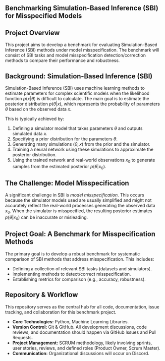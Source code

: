 ## Benchmarking Simulation-Based Inference (SBI) for Misspecified Models

## Project Overview

This project aims to develop a benchmark for evaluating Simulation-Based Inference (SBI) methods under model misspecification. 
The benchmark will consist of SBI tasks and model misspecification detection/correction methods to compare their performance and robustness.

## Background: Simulation-Based Inference (SBI)

Simulation-Based Inference (SBI) uses machine learning methods to estimate parameters for complex scientific models when the likelihood function $p(x|\theta)$ is difficult to calculate. The main goal is to estimate the posterior distribution $p(\theta|x)$, which represents the probability of parameters $\theta$ based on the observed data $x$.

This is typically achieved by:
1.  Defining a simulator model that takes parameters $\theta$ and outputs simulated data $x$.
2.  Specifying a prior distribution for the parameters $\theta$.
3.  Generating many simulations $(\theta, x)$ from the prior and the simulator.
4.  Training a neural network using these simulations to approximate the posterior distribution.
5.  Using the trained network and real-world observations $x_0$ to generate samples from the estimated posterior $p(\theta|x_0)$.

## The Challenge: Model Misspecification

A significant challenge in SBI is *model misspecification*. 
This occurs because the simulator models used are usually simplified and might not accurately reflect the real-world processes generating the observed data $x_0$. 
When the simulator is misspecified, the resulting posterior estimates $p(\theta|x_0)$ can be inaccurate or misleading.

## Project Goal: A Benchmark for Misspecification Methods

The primary goal is to develop a robust benchmark for systematic comparison of SBI methods that address misspecification. This includes:
- Defining a collection of relevant SBI tasks (datasets and simulators).
- Implementing methods to detect/correct misspecification.
- Establishing metrics for comparison (e.g., accuracy, robustness).

## Repository & Workflow

This repository serves as the central hub for all code, documentation, issue tracking, and collaboration for this benchmark project.

- **Core Technologies:** Python, Machine Learning Libraries.
- **Version Control:** Git & GitHub. All development discussions, code reviews, and documentation should happen via GitHub Issues and Pull Requests.
- **Project Management:** SCRUM methodology, likely involving sprints, user stories, reviews, and defined roles (Product Owner, Scrum Master).
- **Communication:** Organizational discussions will occur on Discord.